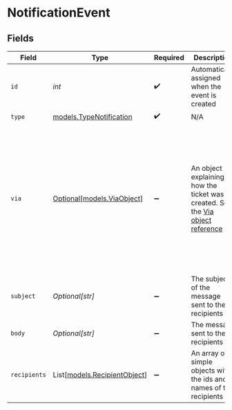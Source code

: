 # NotificationEvent


## Fields

| Field                                                                                                                                            | Type                                                                                                                                             | Required                                                                                                                                         | Description                                                                                                                                      | Example                                                                                                                                          |
| ------------------------------------------------------------------------------------------------------------------------------------------------ | ------------------------------------------------------------------------------------------------------------------------------------------------ | ------------------------------------------------------------------------------------------------------------------------------------------------ | ------------------------------------------------------------------------------------------------------------------------------------------------ | ------------------------------------------------------------------------------------------------------------------------------------------------ |
| `id`                                                                                                                                             | *int*                                                                                                                                            | :heavy_check_mark:                                                                                                                               | Automatically assigned when the event is created                                                                                                 |                                                                                                                                                  |
| `type`                                                                                                                                           | [models.TypeNotification](../models/typenotification.md)                                                                                         | :heavy_check_mark:                                                                                                                               | N/A                                                                                                                                              |                                                                                                                                                  |
| `via`                                                                                                                                            | [Optional[models.ViaObject]](../models/viaobject.md)                                                                                             | :heavy_minus_sign:                                                                                                                               | An object explaining how the ticket was created. See the [Via object reference](/documentation/ticketing/reference-guides/via-object-reference)<br/> | {<br/>"channel": "rule",<br/>"source": {<br/>"from": {<br/>"id": 22472716,<br/>"title": "Assign to first responder"<br/>},<br/>"rel": "trigger",<br/>"to": {}<br/>}<br/>} |
| `subject`                                                                                                                                        | *Optional[str]*                                                                                                                                  | :heavy_minus_sign:                                                                                                                               | The subject of the message sent to the recipients                                                                                                |                                                                                                                                                  |
| `body`                                                                                                                                           | *Optional[str]*                                                                                                                                  | :heavy_minus_sign:                                                                                                                               | The message sent to the recipients                                                                                                               |                                                                                                                                                  |
| `recipients`                                                                                                                                     | List[[models.RecipientObject](../models/recipientobject.md)]                                                                                     | :heavy_minus_sign:                                                                                                                               | An array of simple objects with the ids and names of the recipients                                                                              |                                                                                                                                                  |